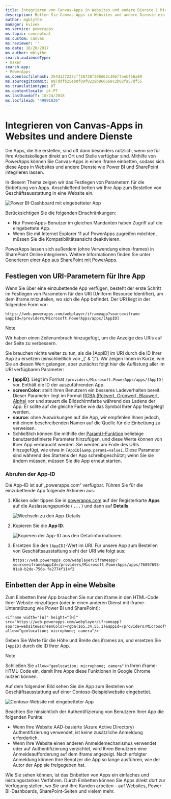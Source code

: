 ```yaml
---
title: Integrieren von Canvas-Apps in Websites und andere Dienste | Microsoft-Dokumentation
description: Betten Sie Canvas-Apps in Websites und andere Dienste ein.
author: mgblythe
manager: kvivek
ms.service: powerapps
ms.topic: conceptual
ms.custom: canvas
ms.reviewer: ''
ms.date: 10/20/2017
ms.author: mblythe
search.audienceType:
- maker
search.app:
- PowerApps
ms.openlocfilehash: 254d127237cff58728f208d62c30bf7aeb456a80
ms.sourcegitcommit: 097ddfb25eb0f09f0229b866668c2b02fa57df55
ms.translationtype: HT
ms.contentlocale: pt-PT
ms.lasthandoff: 10/24/2018
ms.locfileid: "49991836"
---
```

# <a name="integrate-canvas-apps-into-websites-and-other-services"></a>Integrieren von Canvas-Apps in Websites und andere Dienste
Die Apps, die Sie erstellen, sind oft dann besonders nützlich, wenn sie für Ihre Arbeitskollegen direkt an Ort und Stelle verfügbar sind. Mithilfe von PowerApps können Sie Canvas-Apps in einen iframe einbetten, sodass sich diese Apps in Websites und andere Dienste wie Power BI und SharePoint integrieren lassen.

In diesem Thema zeigen wir das Festlegen von Parametern für die Einbettung von Apps. Anschließend betten wir Ihre App zum Bestellen von Geschäftsausstattung in eine Website ein.

![Power BI-Dashboard mit eingebetteter App](./media/embed-apps-dev/embed-dashboard.png)

Berücksichtigen Sie die folgenden Einschränkungen:

* Nur PowerApps-Benutzer im gleichen Mandanten haben Zugriff auf die eingebettete App.
* Wenn Sie mit Internet Explorer 11 auf PowerApps zugreifen möchten, müssen Sie die Kompatibilitätsansicht deaktivieren.

PowerApps lassen sich außerdem (ohne Verwendung eines iframes) in SharePoint Online integrieren. Weitere Informationen finden Sie unter [Generieren einer App aus SharePoint mit PowerApps](app-from-sharepoint.md#generate-an-app-from-within-sharepoint-online).

## <a name="set-uri-parameters-for-your-app"></a>Festlegen von URI-Parametern für Ihre App
Wenn Sie über eine einzubettende App verfügen, besteht der erste Schritt im Festlegen von Parametern für den URI (Uniform Resource Identifier), um dem iframe mitzuteilen, wo sich die App befindet. Der URI liegt in der folgenden Form vor:

```
https://web.powerapps.com/webplayer/iframeapp?source=iframe
&appId=/providers/Microsoft.PowerApps/apps/[AppID]
```

> [!NOTE]
> Wir haben einen Zeilenumbruch hinzugefügt, um die Anzeige des URIs auf der Seite zu verbessern.

Sie brauchen nichts weiter zu tun, als die [AppID] im URI durch die ID Ihrer App zu ersetzen (einschließlich von „[' & ']“). Wir zeigen Ihnen in Kürze, wie Sie an diesen Wert gelangen, aber zunächst folgt hier die Auflistung aller im URI verfügbaren Parameter:

* **[appID]**: Liegt im Format `/providers/Microsoft.PowerApps/apps/[AppID]` vor. Enthält die ID der auszuführenden App.
* **screenColor**: stellt Ihren Benutzern ein besseres Ladeverhalten bereit. Dieser Parameter liegt im Format [RGBA (Rotwert, Grünwert, Blauwert, Alpha)](../canvas-apps/functions/function-colors.md) vor und steuert die Bildschirmfarbe während des Ladens der App. Er sollte auf die gleiche Farbe wie das Symbol Ihrer App festgelegt werden.
* **source**: ohne Auswirkungen auf die App, wir empfehlen Ihnen jedoch, mit einem beschreibenden Namen auf die Quelle für die Einbettung zu verweisen.
* Schließlich können Sie mithilfe der [Param()-Funktion](../canvas-apps/functions/function-param.md) beliebige benutzerdefinierte Parameter hinzufügen, und diese Werte können von Ihrer App verbraucht werden. Sie werden am Ende des URIs hinzugefügt, wie etwa in `[AppID]&amp;param1=value1`. Diese Parameter sind während des Startens der App schreibgeschützt; wenn Sie sie ändern müssen, müssen Sie die App erneut starten.

### <a name="get-the-app-id"></a>Abrufen der App-ID
Die App-ID ist auf „powerapps.com“ verfügbar. Führen Sie für die einzubettende App folgende Aktionen aus:

1. Klicken oder tippen Sie in [powerapps.com](https://powerapps.microsoft.com) auf der Registerkarte **Apps** auf die Auslassungspunkte ( **. . .** ) und dann auf **Details**.
   
    ![Wechseln zu den App-Details](./media/embed-apps-dev/details.png)
2. Kopieren Sie die **App ID**.
   
    ![Kopieren der App-ID aus den Detailinformationen](./media/embed-apps-dev/app-id.png)
3. Ersetzen Sie den `[AppID]`-Wert im URI. Für unsere App zum Bestellen von Geschäftsausstattung sieht der URI wie folgt aus:
   
    ```
    https://web.powerapps.com/webplayer/iframeapp?source=iframe&appId=/providers/Microsoft.PowerApps/apps/76897698-91a8-b2de-756e-fe2774f114f2
    ```

## <a name="embed-your-app-in-a-website"></a>Einbetten der App in eine Website
Zum Einbetten Ihrer App brauchen Sie nur den iframe in den HTML-Code Ihrer Website einzufügen (oder in einen anderen Dienst mit iframe-Unterstützung wie Power BI und SharePoint):

```
<iframe width="[W]" height="[H]" src="https://web.powerapps.com/webplayer/iframeapp?source=website&screenColor=rgba(165,34,55,1)&appId=/providers/Microsoft.PowerApps/apps/[AppID]" allow="geolocation; microphone; camera"/>
```

Geben Sie Werte für die Höhe und Breite des iframes an, und ersetzen Sie `[AppID]` durch die ID Ihrer App.

> [!NOTE]
> Schließen Sie `allow="geolocation; microphone; camera"` in Ihren iframe-HTML-Code ein, damit Ihre Apps diese Funktionen in Google Chrome nutzen können.

Auf dem folgenden Bild sehen Sie die App zum Bestellen von Geschäftsausstattung auf einer Contoso-Beispielwebsite eingebettet.

![Contoso-Website mit eingebetteter App](./media/embed-apps-dev/contoso-website.png)

Beachten Sie hinsichtlich der Authentifizierung von Benutzern Ihrer App die folgenden Punkte:

* Wenn Ihre Website AAD-basierte (Azure Active Directory) Authentifizierung verwendet, ist keine zusätzliche Anmeldung erforderlich.
* Wenn Ihre Website einen anderen Anmeldemechanismus verwendet oder auf Authentifizierung verzichtet, wird Ihren Benutzern eine Anmeldeaufforderung auf dem iframe angezeigt. Nach erfolgter Anmeldung können Ihre Benutzer die App so lange ausführen, wie der Autor der App sie freigegeben hat.

Wie Sie sehen können, ist das Einbetten von Apps ein einfaches und leistungsstarkes Verfahren. Durch Einbetten können Sie Apps direkt dort zur Verfügung stellen, wo Sie und Ihre Kunden arbeiten – auf Websites, Power BI-Dashboards, SharePoint-Seiten und vielem mehr.

